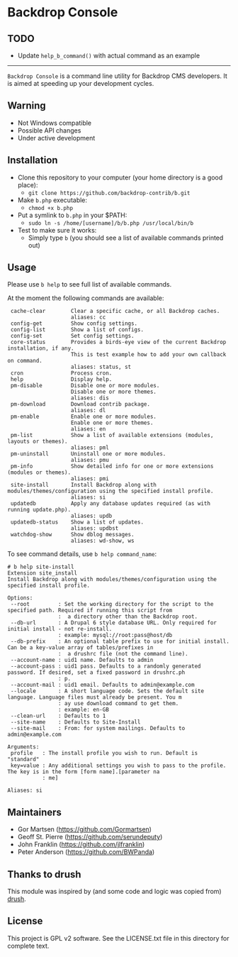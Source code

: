 # Backdrop Console

## TODO

- Update `help_b_command()` with actual command as an example

---

`Backdrop Console` is a command line utility for Backdrop CMS developers. It is
aimed at speeding up your development cycles.

## Warning

- Not Windows compatible
- Possible API changes
- Under active development

## Installation

- Clone this repository to your computer (your home directory is a good place):
  - `git clone https://github.com/backdrop-contrib/b.git`
- Make `b.php` executable:
  - `chmod +x b.php`
- Put a symlink to `b.php` in your $PATH:
  - `sudo ln -s /home/[username]/b/b.php /usr/local/bin/b`
- Test to make sure it works:
  - Simply type `b` (you should see a list of available commands printed out)

## Usage

Please use `b help` to see full list of available commands.

At the moment the following commands are available:

```
 cache-clear        Clear a specific cache, or all Backdrop caches.
                    aliases: cc
 config-get         Show config settings.
 config-list        Show a list of configs.
 config-set         Set config settings.
 core-status        Provides a birds-eye view of the current Backdrop installation, if any.
                    This is test example how to add your own callback on command.
                    aliases: status, st
 cron               Process cron.
 help               Display help.
 pm-disable         Disable one or more modules.
                    Disable one or more themes.
                    aliases: dis
 pm-download        Download contrib package.
                    aliases: dl
 pm-enable          Enable one or more modules.
                    Enable one or more themes.
                    aliases: en
 pm-list            Show a list of available extensions (modules, layouts or themes).
                    aliases: pml
 pm-uninstall       Uninstall one or more modules.
                    aliases: pmu
 pm-info            Show detailed info for one or more extensions (modules or themes).
                    aliases: pmi
 site-install       Install Backdrop along with modules/themes/configuration using the specified install profile.
                    aliases: si
 updatedb           Apply any database updates required (as with running update.php).
                    aliases: updb
 updatedb-status    Show a list of updates.
                    aliases: updbst
 watchdog-show      Show dblog messages.
                    aliases: wd-show, ws
```

To see command details, use `b help command_name`:

```
# b help site-install
Extension site_install
Install Backdrop along with modules/themes/configuration using the specified install profile.

Options:
 --root         : Set the working directory for the script to the specified path. Required if running this script from
                :  a directory other than the Backdrop root.
 --db-url       : A Drupal 6 style database URL. Only required for initial install - not re-install.
                : example: mysql://root:pass@host/db
 --db-prefix    : An optional table prefix to use for initial install.  Can be a key-value array of tables/prefixes in
                :  a drushrc file (not the command line).
 --account-name : uid1 name. Defaults to admin
 --account-pass : uid1 pass. Defaults to a randomly generated password. If desired, set a fixed password in drushrc.ph
                : p.
 --account-mail : uid1 email. Defaults to admin@example.com
 --locale       : A short language code. Sets the default site language. Language files must already be present. You m
                : ay use download command to get them.
                : example: en-GB
 --clean-url    : Defaults to 1
 --site-name    : Defaults to Site-Install
 --site-mail    : From: for system mailings. Defaults to admin@example.com

Arguments:
 profile   : The install profile you wish to run. Default is "standard"
 key=value : Any additional settings you wish to pass to the profile. The key is in the form [form name].[parameter na
           : me]

Aliases: si
```

## Maintainers

  * Gor Martsen (https://github.com/Gormartsen)
  * Geoff St. Pierre (https://github.com/serundeputy)
  * John Franklin (https://github.com/jlfranklin)
  * Peter Anderson (https://github.com/BWPanda)

## Thanks to drush

This module was inspired by (and some code and logic was copied from)
[drush](https://github.com/drush-ops/drush).

## License

This project is GPL v2 software. See the LICENSE.txt file in this directory for
complete text.

